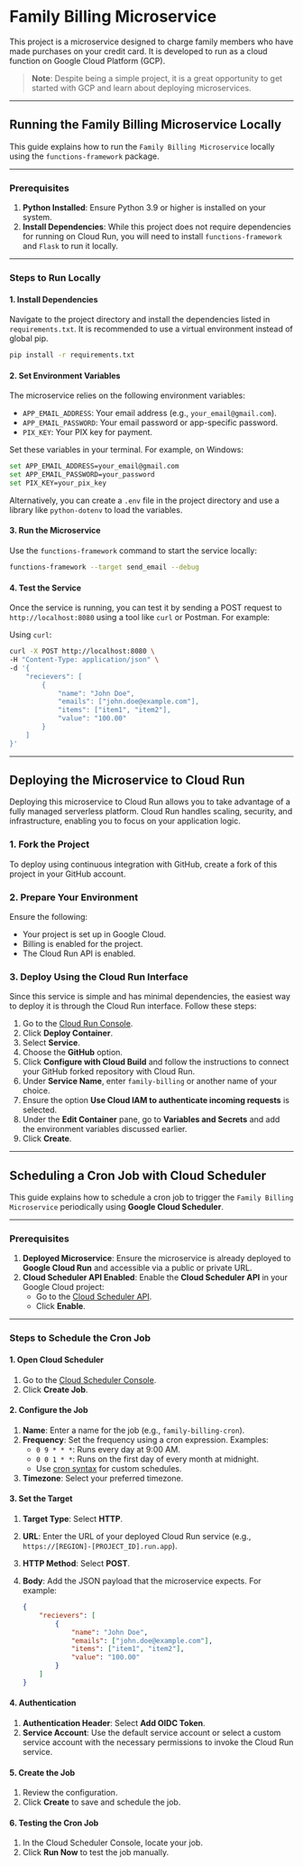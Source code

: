 # Family Billing Microservice

This project is a microservice designed to charge family members who have made purchases on your credit card. It is developed to run as a cloud function on Google Cloud Platform (GCP).

> **Note**: Despite being a simple project, it is a great opportunity to get started with GCP and learn about deploying microservices.

---

## Running the Family Billing Microservice Locally

This guide explains how to run the `Family Billing Microservice` locally using the `functions-framework` package.

---

### Prerequisites

1. **Python Installed**: Ensure Python 3.9 or higher is installed on your system.
2. **Install Dependencies**: While this project does not require dependencies for running on Cloud Run, you will need to install `functions-framework` and `Flask` to run it locally.

---

### Steps to Run Locally

#### 1. Install Dependencies

Navigate to the project directory and install the dependencies listed in `requirements.txt`. It is recommended to use a virtual environment instead of global pip.

```bash
pip install -r requirements.txt
```

#### 2. Set Environment Variables

The microservice relies on the following environment variables:

- `APP_EMAIL_ADDRESS`: Your email address (e.g., `your_email@gmail.com`).
- `APP_EMAIL_PASSWORD`: Your email password or app-specific password.
- `PIX_KEY`: Your PIX key for payment.

Set these variables in your terminal. For example, on Windows:

```bash
set APP_EMAIL_ADDRESS=your_email@gmail.com
set APP_EMAIL_PASSWORD=your_password
set PIX_KEY=your_pix_key
```

Alternatively, you can create a `.env` file in the project directory and use a library like `python-dotenv` to load the variables.

#### 3. Run the Microservice

Use the `functions-framework` command to start the service locally:

```bash
functions-framework --target send_email --debug
```

#### 4. Test the Service

Once the service is running, you can test it by sending a POST request to `http://localhost:8080` using a tool like `curl` or Postman. For example:

Using `curl`:

```bash
curl -X POST http://localhost:8080 \
-H "Content-Type: application/json" \
-d '{
    "recievers": [
        {
            "name": "John Doe",
            "emails": ["john.doe@example.com"],
            "items": ["item1", "item2"],
            "value": "100.00"
        }
    ]
}'
```

---

## Deploying the Microservice to Cloud Run

Deploying this microservice to Cloud Run allows you to take advantage of a fully managed serverless platform. Cloud Run handles scaling, security, and infrastructure, enabling you to focus on your application logic.

### 1. Fork the Project

To deploy using continuous integration with GitHub, create a fork of this project in your GitHub account.

### 2. Prepare Your Environment

Ensure the following:

- Your project is set up in Google Cloud.
- Billing is enabled for the project.
- The Cloud Run API is enabled.

### 3. Deploy Using the Cloud Run Interface

Since this service is simple and has minimal dependencies, the easiest way to deploy it is through the Cloud Run interface. Follow these steps:

1. Go to the [Cloud Run Console](https://console.cloud.google.com/run).
2. Click **Deploy Container**.
3. Select **Service**.
4. Choose the **GitHub** option.
5. Click **Configure with Cloud Build** and follow the instructions to connect your GitHub forked repository with Cloud Run.
6. Under **Service Name**, enter `family-billing` or another name of your choice.
7. Ensure the option **Use Cloud IAM to authenticate incoming requests** is selected.
8. Under the **Edit Container** pane, go to **Variables and Secrets** and add the environment variables discussed earlier.
9. Click **Create**.

---

## Scheduling a Cron Job with Cloud Scheduler

This guide explains how to schedule a cron job to trigger the `Family Billing Microservice` periodically using **Google Cloud Scheduler**.

---

### Prerequisites

1. **Deployed Microservice**: Ensure the microservice is already deployed to **Google Cloud Run** and accessible via a public or private URL.
2. **Cloud Scheduler API Enabled**: Enable the **Cloud Scheduler API** in your Google Cloud project:
   - Go to the [Cloud Scheduler API](https://console.cloud.google.com/apis/library/cloudscheduler.googleapis.com).
   - Click **Enable**.

---

### Steps to Schedule the Cron Job

#### 1. Open Cloud Scheduler

1. Go to the [Cloud Scheduler Console](https://console.cloud.google.com/cloudscheduler).
2. Click **Create Job**.

#### 2. Configure the Job

1. **Name**: Enter a name for the job (e.g., `family-billing-cron`).
2. **Frequency**: Set the frequency using a cron expression. Examples:
   - `0 9 * * *`: Runs every day at 9:00 AM.
   - `0 0 1 * *`: Runs on the first day of every month at midnight.
   - Use [cron syntax](https://cloud.google.com/scheduler/docs/configuring/cron-job-schedules) for custom schedules.
3. **Timezone**: Select your preferred timezone.

#### 3. Set the Target

1. **Target Type**: Select **HTTP**.
2. **URL**: Enter the URL of your deployed Cloud Run service (e.g., `https://[REGION]-[PROJECT_ID].run.app`).
3. **HTTP Method**: Select **POST**.
4. **Body**: Add the JSON payload that the microservice expects. For example:

   ```json
   {
       "recievers": [
           {
               "name": "John Doe",
               "emails": ["john.doe@example.com"],
               "items": ["item1", "item2"],
               "value": "100.00"
           }
       ]
   }
   ```

#### 4. Authentication

1. **Authentication Header**: Select **Add OIDC Token**.
2. **Service Account**: Use the default service account or select a custom service account with the necessary permissions to invoke the Cloud Run service.

#### 5. Create the Job

1. Review the configuration.
2. Click **Create** to save and schedule the job.

#### 6. Testing the Cron Job

1. In the Cloud Scheduler Console, locate your job.
2. Click **Run Now** to test the job manually.

